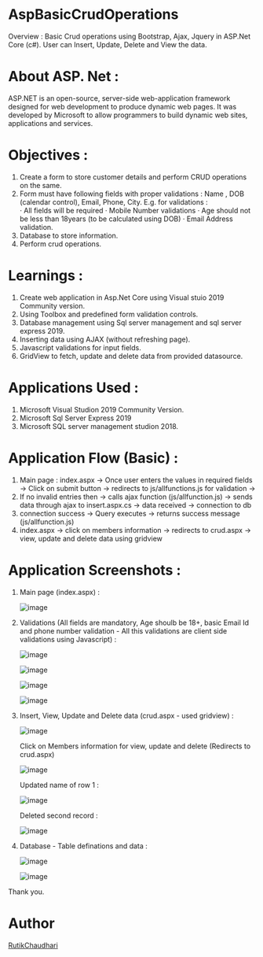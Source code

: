 # AspBasicCrudOperations
Overview : 
          Basic Crud operations using Bootstrap, Ajax, Jquery in ASP.Net Core (c#). User can Insert, Update, Delete and View the data.
          
# About ASP. Net :
  ASP.NET is an open-source, server-side web-application framework designed for web development to produce dynamic web pages. It was developed by Microsoft to allow programmers to build dynamic web sites, applications and services.

# Objectives :
  
  1. Create a form to store customer details and perform CRUD operations on the same. 
  2. Form must have following fields with proper validations : Name , DOB (calendar control), Email, Phone, City. 
     E.g. for validations :  
          ·       All fields will be required 
          ·       Mobile Number validations 
          ·       Age should not be less than 18years (to be calculated using DOB) 
          ·       Email Address validation. 
  3. Database to store information.
  4. Perform crud operations.

# Learnings : 
  
  1. Create web application in Asp.Net Core using Visual stuio 2019 Community version.
  2. Using Toolbox and predefined form validation controls.
  3. Database management using Sql server management and sql server express 2019.
  4. Inserting data using AJAX (without refreshing page).
  5. Javascript validations for input fields.
  6. GridView to fetch, update and delete data from provided datasource.

# Applications Used : 
  
  1. Microsoft Visual Studion 2019 Community Version.
  2. Microsoft Sql Server Express 2019
  3. Microsoft SQL server management studion 2018.

# Application Flow (Basic) :
  
  1. Main page : index.aspx -> Once user enters the values in required fields -> Click on submit button -> redirects to js/allfunctions.js for validation -> 
  2. If no invalid entries then -> calls ajax function (js/allfunction.js) -> sends data through ajax to insert.aspx.cs -> data received -> connection to db
  3. connection success -> Query executes -> returns success message (js/allfunction.js)
  4. index.aspx -> click on members information -> redirects to crud.aspx -> view, update and delete data using gridview 

# Application Screenshots :
  
   1. Main page (index.aspx) : 
   
      ![image](https://user-images.githubusercontent.com/16133846/149504358-42324972-715d-4795-8f34-bb6f88f9a3fd.png)
      
   
   2. Validations (All fields are mandatory, Age shoulb be 18+, basic Email Id and phone number validation - All this validations are client side validations using Javascript) : 

      ![image](https://user-images.githubusercontent.com/16133846/149504508-10dd8ed3-55c3-4c69-a637-a0ee0fe438de.png)
      
      ![image](https://user-images.githubusercontent.com/16133846/149505628-07e34461-6a99-478e-9792-e8a161ae8294.png)
      
      ![image](https://user-images.githubusercontent.com/16133846/149505813-ed76313e-f9d1-4856-93a4-1bdf083d7e67.png)
      
      ![image](https://user-images.githubusercontent.com/16133846/149506153-81dd346e-5d7d-4699-8365-a13bde5e562e.png)

   3. Insert, View, Update and Delete data (crud.aspx - used gridview) : 

      ![image](https://user-images.githubusercontent.com/16133846/149506362-bb3b9c27-37c3-47d6-9848-61eb7de6d6ab.png)
      
      Click on Members information for view, update and delete (Redirects to crud.aspx)
      
      ![image](https://user-images.githubusercontent.com/16133846/149506728-f36faa10-040c-4a4a-b14b-a54e9229dd53.png)
      
      Updated name of row 1 :
      
      ![image](https://user-images.githubusercontent.com/16133846/149506883-ba4fa25a-fb52-4d08-9ba6-54922e31baae.png)
      
      Deleted second record : 
      
      ![image](https://user-images.githubusercontent.com/16133846/149506964-132e3f1b-d853-4b8f-9b74-09d8d5283638.png)
    
   4. Database - Table definations and data : 

      ![image](https://user-images.githubusercontent.com/16133846/149507581-a4ec244f-7287-46d3-8b64-16ccc694ce1a.png)

      ![image](https://user-images.githubusercontent.com/16133846/149507727-12eb89d2-f450-4e41-b835-6852af7b7453.png)


Thank you.

# Author

<a href="https://github.com/RutikChaudhari">RutikChaudhari</a>


